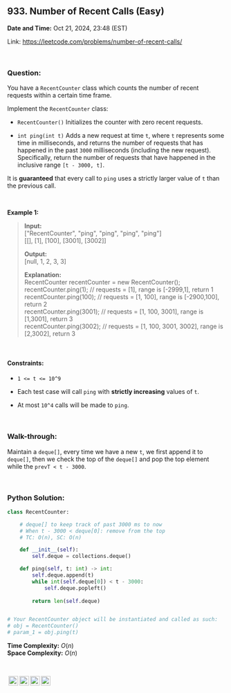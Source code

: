 ## 933. Number of Recent Calls (Easy)
**Date and Time:** Oct 21, 2024, 23:48 (EST)

Link: https://leetcode.com/problems/number-of-recent-calls/

<br>

### Question:
You have a `RecentCounter` class which counts the number of recent requests within a certain time frame.

Implement the `RecentCounter` class:

* `RecentCounter()` Initializes the counter with zero recent requests.

* `int ping(int t)` Adds a new request at time `t`, where `t` represents some time in milliseconds, and returns the number of requests that has happened in the past `3000` milliseconds (including the new request). Specifically, return the number of requests that have happened in the inclusive range `[t - 3000, t]`.

It is **guaranteed** that every call to `ping` uses a strictly larger value of `t` than the previous call.

<br>

**Example 1:**
> **Input:** <br>
> ["RecentCounter", "ping", "ping", "ping", "ping"] <br>
> [[], [1], [100], [3001], [3002]]
> 
> **Output:** <br>
> [null, 1, 2, 3, 3]
>
> **Explanation:** <br>
> RecentCounter recentCounter = new RecentCounter(); <br>
> recentCounter.ping(1);     // requests = [1], range is [-2999,1], return 1 <br>
> recentCounter.ping(100);   // requests = [1, 100], range is [-2900,100], return 2 <br>
> recentCounter.ping(3001);  // requests = [1, 100, 3001], range is [1,3001], return 3 <br>
> recentCounter.ping(3002);  // requests = [1, 100, 3001, 3002], range is [2,3002], return 3

<br>

#### Constraints:
* `1 <= t <= 10^9`

* Each test case will call `ping` with **strictly increasing** values of `t`.

* At most `10^4` calls will be made to `ping`.

<br>

### Walk-through: 
Maintain a `deque[]`, every time we have a new `t`, we first append it to `deque[]`, then we check the top of the `deque[]` and pop the top element while the `prevT < t - 3000`.

<br>

### Python Solution:
```python
class RecentCounter:

    # deque[] to keep track of past 3000 ms to now
    # When t - 3000 < deque[0]: remove from the top
    # TC: O(n), SC: O(n)

    def __init__(self):
        self.deque = collections.deque()

    def ping(self, t: int) -> int:
        self.deque.append(t)
        while int(self.deque[0]) < t - 3000:
            self.deque.popleft()
        
        return len(self.deque)


# Your RecentCounter object will be instantiated and called as such:
# obj = RecentCounter()
# param_1 = obj.ping(t)
```
**Time Complexity:** $O(n)$ <br>
**Space Complexity:** $O(n)$

<br>

<img style="height:22px!important;margin-left:3px;vertical-align:text-bottom;" src="https://mirrors.creativecommons.org/presskit/icons/cc.svg?ref=chooser-v1" alt="CC BY-NC-SA" title="CC BY-NC-SA"><img style="height:22px!important;margin-left:3px;vertical-align:text-bottom;" src="https://mirrors.creativecommons.org/presskit/icons/by.svg?ref=chooser-v1" alt="BY: credit must be given to the creator" title="BY: credit must be given to the creator"><img style="height:22px!important;margin-left:3px;vertical-align:text-bottom;" src="https://mirrors.creativecommons.org/presskit/icons/nc.svg?ref=chooser-v1" alt="NC: Only noncommercial uses of the work are permitted" title="NC: Only noncommercial uses of the work are permitted"><img style="height:22px!important;margin-left:3px;vertical-align:text-bottom;" src="https://mirrors.creativecommons.org/presskit/icons/sa.svg?ref=chooser-v1" alt="SA: Adaptations must be shared under the same terms" title="SA: Adaptations must be shared under the same terms">